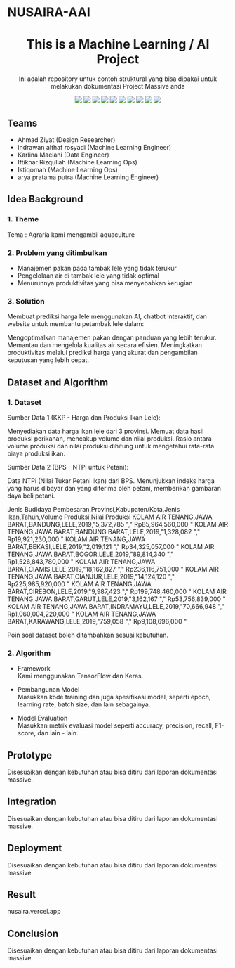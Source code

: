 # NUSAIRA-AAI

<h1 align="center">  This is a Machine Learning / AI Project </h1>

<p align="center"> 
Ini adalah repository untuk contoh struktural yang bisa dipakai untuk melakukan dokumentasi Project Massive anda
</p>

<div align="center">
    <!-- Your badges here -->
    <img src="https://img.shields.io/badge/python-3670A0?style=for-the-badge&logo=python&logoColor=ffdd54">
    <img src="https://img.shields.io/badge/jupyter-%23FA0F00.svg?style=for-the-badge&logo=jupyter&logoColor=white">
    <img src="https://img.shields.io/badge/flask-%23000.svg?style=for-the-badge&logo=flask&logoColor=white">
    <img src="https://img.shields.io/badge/TensorFlow-%23FF6F00.svg?style=for-the-badge&logo=TensorFlow&logoColor=white">
    <img src="https://img.shields.io/badge/Keras-%23D00000.svg?style=for-the-badge&logo=Keras&logoColor=white">
    <img src="https://img.shields.io/badge/scikit--learn-%23F7931E.svg?style=for-the-badge&logo=scikit-learn&logoColor=white">
    <img src="https://img.shields.io/badge/pandas-%23150458.svg?style=for-the-badge&logo=pandas&logoColor=white">
    <img src="https://img.shields.io/badge/numpy-%23013243.svg?style=for-the-badge&logo=numpy&logoColor=white">
    <img src="https://img.shields.io/badge/react-%2320232a.svg?style=for-the-badge&logo=react&logoColor=%2361DAFB">
    <img src="https://img.shields.io/badge/tailwindcss-%2338B2AC.svg?style=for-the-badge&logo=tailwind-css&logoColor=white">
</div>

## Teams

- Ahmad Ziyat  (Design Researcher)
- indrawan althaf rosyadi (Machine Learning Engineer)
- Karlina Maelani (Data Engineer)
- Iftikhar Rizqullah (Machine Learning Ops)
- Istiqomah (Machine Learning Ops)
- arya pratama putra (Machine Learning Engineer)

## Idea Background

### 1. Theme
Tema : Agraria kami mengambil aquaculture

### 2. Problem yang ditimbulkan
- Manajemen pakan pada tambak lele yang tidak terukur
- Pengelolaan air di tambak lele yang tidak optimal
- Menurunnya produktivitas yang bisa menyebabkan kerugian

### 3. Solution
Membuat prediksi harga lele menggunakan AI, chatbot interaktif, dan website untuk membantu petambak lele dalam:

Mengoptimalkan manajemen pakan dengan panduan yang lebih terukur.
Memantau dan mengelola kualitas air secara efisien.
Meningkatkan produktivitas melalui prediksi harga yang akurat dan pengambilan keputusan yang lebih cepat.

## Dataset and Algorithm

### 1. Dataset
Sumber Data 1 (KKP - Harga dan Produksi Ikan Lele):

Menyediakan data harga ikan lele dari 3 provinsi.
Memuat data hasil produksi perikanan, mencakup volume dan nilai produksi.
Rasio antara volume produksi dan nilai produksi dihitung untuk mengetahui rata-rata biaya produksi ikan.

Sumber Data 2 (BPS - NTPi untuk Petani):

Data NTPi (Nilai Tukar Petani ikan) dari BPS.
Menunjukkan indeks harga yang harus dibayar dan yang diterima
       oleh petani, memberikan gambaran daya beli petani.

Jenis Budidaya Pembesaran,Provinsi,Kabupaten/Kota,Jenis Ikan,Tahun,Volume Produksi,Nilai Produksi
KOLAM AIR TENANG,JAWA BARAT,BANDUNG,LELE,2019,"5,372,785 "," Rp85,964,560,000 "
KOLAM AIR TENANG,JAWA BARAT,BANDUNG BARAT,LELE,2019,"1,328,082 "," Rp19,921,230,000 "
KOLAM AIR TENANG,JAWA BARAT,BEKASI,LELE,2019,"2,019,121 "," Rp34,325,057,000 "
KOLAM AIR TENANG,JAWA BARAT,BOGOR,LELE,2019,"89,814,340 "," Rp1,526,843,780,000 "
KOLAM AIR TENANG,JAWA BARAT,CIAMIS,LELE,2019,"18,162,827 "," Rp236,116,751,000 "
KOLAM AIR TENANG,JAWA BARAT,CIANJUR,LELE,2019,"14,124,120 "," Rp225,985,920,000 "
KOLAM AIR TENANG,JAWA BARAT,CIREBON,LELE,2019,"9,987,423 "," Rp199,748,460,000 "
KOLAM AIR TENANG,JAWA BARAT,GARUT,LELE,2019,"3,162,167 "," Rp53,756,839,000 "
KOLAM AIR TENANG,JAWA BARAT,INDRAMAYU,LELE,2019,"70,666,948 "," Rp1,060,004,220,000 "
KOLAM AIR TENANG,JAWA BARAT,KARAWANG,LELE,2019,"759,058 "," Rp9,108,696,000 "


Poin soal dataset boleh ditambahkan sesuai kebutuhan.

### 2. Algorithm

- Framework <br />
Kami menggunakan TensorFlow dan Keras.

- Pembangunan Model <br />
Masukkan kode training dan juga spesifikasi model, seperti epoch, learning rate, batch size, dan lain sebagainya.

- Model Evaluation <br />
Masukkan metrik evaluasi model seperti accuracy, precision, recall, F1-score, dan lain - lain.

## Prototype
Disesuaikan dengan kebutuhan atau bisa ditiru dari laporan dokumentasi massive.

## Integration
Disesuaikan dengan kebutuhan atau bisa ditiru dari laporan dokumentasi massive.

## Deployment
Disesuaikan dengan kebutuhan atau bisa ditiru dari laporan dokumentasi massive.

## Result
nusaira.vercel.app

## Conclusion
Disesuaikan dengan kebutuhan atau bisa ditiru dari laporan dokumentasi massive.
